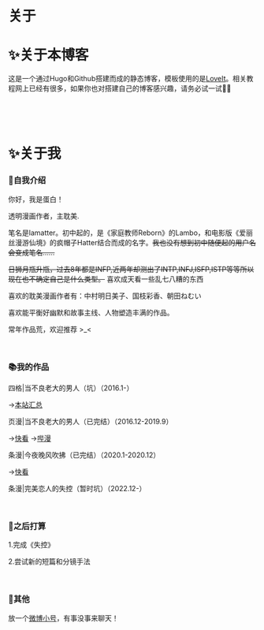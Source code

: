 # 关于

# ✨关于本博客
这是一个通过Hugo和Github搭建而成的静态博客，模板使用的是[LoveIt](https://hugoloveit.com/zh-cn/)。相关教程网上已经有很多，如果你也对搭建自己的博客感兴趣，请务必试一试👏🏻

&nbsp;

&nbsp;

# ✨关于我


### 🥚自我介绍

你好，我是蛋白！

透明漫画作者，主耽美.

笔名是lamatter。初中起的，是《家庭教师Reborn》的Lambo，和电影版《爱丽丝漫游仙境》的疯帽子Hatter结合而成的名字。~~我也没有想到初中随便起的用户名会变成笔名……~~

~~日狮月瓶升瓶，过去8年都是INFP,近两年却测出了INTP,INFJ,ISFP,ISTP等等所以现在也不确定自己是什么类型。~~
喜欢成天看一些乱七八糟的东西

喜欢的耽美漫画作者有：中村明日美子、国枝彩香、朝田ねむい

喜欢能平衡好幽默和故事主线、人物塑造丰满的作品。

常年作品荒，欢迎推荐 >_<

&nbsp;


### 📚我的作品

四格|当不良老大的男人（坑）（2016.1-）

→[本站汇总](https://northet.github.io/posts/%E4%B8%8D%E8%89%AF%E6%B1%87%E6%80%BB/)

页漫|当不良老大的男人（已完结）（2016.12-2019.9）

→[快看](https://www.kuaikanmanhua.com/web/topic/2490/) →[哔漫](https://manga.bilibili.com/detail/mc29521?from=manga_search)

条漫|今夜晚风吹拂（已完结）（2020.1-2020.12）

→[快看](https://www.kuaikanmanhua.com/web/topic/5892/)

条漫|完美恋人的失控（暂时坑）（2022.12-）

&nbsp;


### 🔮之后打算
1.完成《失控》

2.尝试新的短篇和分镜手法

&nbsp;

### 🌵其他
放一个[微博小号](https://weibo.com/u/6381987510)，有事没事来聊天！

